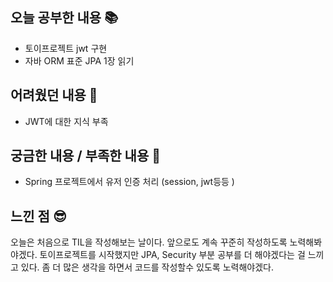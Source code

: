 ## 오늘 공부한 내용 📚
- 토이프로젝트 jwt 구현
- 자바 ORM 표준 JPA 1장 읽기

## 어려웠던 내용 🫨
- JWT에 대한 지식 부족

## 궁금한 내용 / 부족한 내용 🧐
- Spring 프로젝트에서 유저 인증 처리 (session, jwt등등
)

## 느낀 점 😎
오늘은 처음으로 TIL을 작성해보는 날이다. 앞으로도 계속 꾸준히 작성하도록 노력해봐야겠다. 토이프로젝트를 시작했지만 JPA, Security 부분 공부를 더 해야겠다는 걸 느끼고 있다. 좀 더 많은 생각을 하면서 코드를 작성할수 있도록 노력해야겠다.